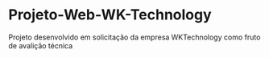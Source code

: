 # Projeto-Web-WK-Technology
Projeto desenvolvido em solicitação da empresa WKTechnology como fruto de avalição técnica
